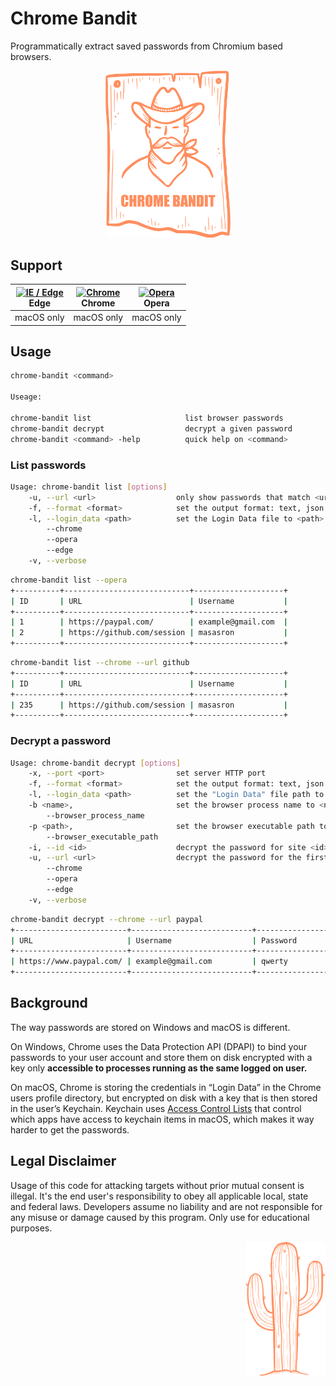 # Chrome Bandit

Programmatically extract saved passwords from Chromium based browsers.

<p align="center">
    <img src="./resources/images/logo.svg" width="200" />
</p>

## Support

| [<img src="https://raw.githubusercontent.com/alrra/browser-logos/master/src/edge/edge_48x48.png" alt="IE / Edge" width="24px" height="24px" />](http://godban.github.io/browsers-support-badges/)<br/>Edge | [<img src="https://raw.githubusercontent.com/alrra/browser-logos/master/src/chrome/chrome_48x48.png" alt="Chrome" width="24px" height="24px" />](http://godban.github.io/browsers-support-badges/)<br/>Chrome | [<img src="https://raw.githubusercontent.com/alrra/browser-logos/master/src/opera/opera_48x48.png" alt="Opera" width="24px" height="24px" />](http://godban.github.io/browsers-support-badges/)<br/>Opera |
| --------- | --------- | --------- |
| macOS only | macOS only | macOS only

## Usage

```sh
chrome-bandit <command>

Useage:

chrome-bandit list                     list browser passwords                 
chrome-bandit decrypt                  decrypt a given password               
chrome-bandit <command> -help          quick help on <command>
```

### List passwords

```sh
Usage: chrome-bandit list [options]
    -u, --url <url>                  only show passwords that match <url>
    -f, --format <format>            set the output format: text, json
    -l, --login_data <path>          set the Login Data file to <path>
        --chrome
        --opera
        --edge
    -v, --verbose
```

```sh
chrome-bandit list --opera
+----------+----------------------------+--------------------+
| ID       | URL                        | Username           |
+----------+----------------------------+--------------------+
| 1        | https://paypal.com/        | example@gmail.com  |
| 2        | https://github.com/session | masasron           |
+----------+----------------------------+--------------------+
```

```sh
chrome-bandit list --chrome --url github
+----------+----------------------------+--------------------+
| ID       | URL                        | Username           |
+----------+----------------------------+--------------------+
| 235      | https://github.com/session | masasron           |
+----------+----------------------------+--------------------+
```

### Decrypt a password

```sh
Usage: chrome-bandit decrypt [options]
    -x, --port <port>                set server HTTP port
    -f, --format <format>            set the output format: text, json
    -l, --login_data <path>          set the "Login Data" file path to <path>
    -b <name>,                       set the browser process name to <name>
        --browser_process_name
    -p <path>,                       set the browser executable path to <path>
        --browser_executable_path
    -i, --id <id>                    decrypt the password for site <id>
    -u, --url <url>                  decrypt the password for the first match for <url>
        --chrome
        --opera
        --edge
    -v, --verbose
```

```sh
chrome-bandit decrypt --chrome --url paypal
+-------------------------+---------------------------+-----------------+
| URL                     | Username                  | Password        |
+-------------------------+---------------------------+-----------------+
| https://www.paypal.com/ | example@gmail.com         | qwerty          |
+-------------------------+---------------------------+-----------------+
```

## Background

The way passwords are stored on Windows and macOS is different.

On Windows, Chrome uses the Data Protection API (DPAPI) to bind your passwords to your user account and store them on disk encrypted with a key only **accessible to processes running as the same logged on user.**

On macOS, Chrome is storing the credentials in “Login Data” in the Chrome users profile directory, but encrypted on disk with a key that is then stored in the user’s Keychain. Keychain uses [Access Control Lists](https://developer.apple.com/documentation/security/keychain_services/access_control_lists) that control which apps have access to keychain items in macOS, which makes it way harder to get the passwords.

## Legal Disclaimer
Usage of this code for attacking targets without prior mutual consent is illegal. It's the end user's responsibility to obey all applicable local, state and federal laws. Developers assume no liability and are not responsible for any misuse or damage caused by this program. Only use for educational purposes.

<p align="right">
    <img src="./resources/images/cactus.svg" width="128" />
</p>
